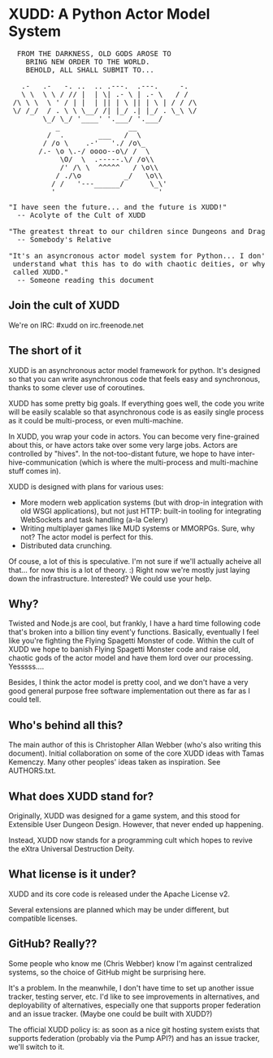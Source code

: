 XUDD: A Python Actor Model System
=================================

<pre>
  FROM THE DARKNESS, OLD GODS AROSE TO
    BRING NEW ORDER TO THE WORLD.
    BEHOLD, ALL SHALL SUBMIT TO...
 
   .-   .-   -. ..  .. .---.  .---.     -.
   \ \  \ \ / // |  | \| .- \ | .- \   / /
 /\ \ \  \ ' / | |  | || | \ || | \ | / / /\
 \/ /_/  / . \ \ \__/ /| |_/ .| |_/ . \_\ \/
        \_/ \_/ '____' '.___/ '.___/
           _                __              
         /  .        ___   /  \
        / /o \    .-'   './ /o\_
       /.- \o \.-/ oooo--o\/ /  \
            \O/  \  .-----.\/ /o\\
            /' /\ \  ^^^^^   / \o\\
           / ./\o          _/   \o\\
          / /   '---______/      \_\'
          '                        '
</pre>

<pre>
"I have seen the future... and the future is XUDD!"
  -- Acolyte of the Cult of XUDD

"The greatest threat to our children since Dungeons and Dragons."
  -- Somebody's Relative

"It's an asyncronous actor model system for Python... I don't
 understand what this has to do with chaotic deities, or why it's
 called XUDD."
  -- Someone reading this document
</pre>


Join the cult of XUDD
---------------------

We're on IRC: #xudd on irc.freenode.net


The short of it
---------------

XUDD is an asynchronous actor model framework for python.  It's
designed so that you can write asynchronous code that feels easy and
synchronous, thanks to some clever use of coroutines.

XUDD has some pretty big goals.  If everything goes well, the code you
write will be easily scalable so that asynchronous code is as easily
single process as it could be multi-process, or even multi-machine.

In XUDD, you wrap your code in actors.  You can become very
fine-grained about this, or have actors take over some very large
jobs.  Actors are controlled by "hives".  In the not-too-distant
future, we hope to have inter-hive-communication (which is where the
multi-process and multi-machine stuff comes in).

XUDD is designed with plans for various uses:
 - More modern web application systems (but with drop-in integration
   with old WSGI applications), but not just HTTP: built-in tooling
   for integrating WebSockets and task handling (a-la Celery)
 - Writing multiplayer games like MUD systems or MMORPGs.  Sure, why
   not?  The actor model is perfect for this.
 - Distributed data crunching.

Of couse, a lot of this is speculative.  I'm not sure if we'll
actually acheive all that... for now this is a lot of theory. :) Right
now we're mostly just laying down the infrastructure.  Interested?  We
could use your help.


Why?
----

Twisted and Node.js are cool, but frankly, I have a hard time
following code that's broken into a billion tiny event'y functions.
Basically, eventually I feel like you're fighting the Flying Spagetti
Monster of code.  Within the cult of XUDD we hope to banish Flying
Spagetti Monster code and raise old, chaotic gods of the actor model
and have them lord over our processing.  Yesssss....

Besides, I think the actor model is pretty cool, and we don't have a
very good general purpose free software implementation out there as
far as I could tell.


Who's behind all this?
----------------------

The main author of this is Christopher Allan Webber (who's also
writing this document).  Initial collaboration on some of the core
XUDD ideas with Tamas Kemenczy.  Many other peoples' ideas taken as
inspiration.  See AUTHORS.txt.


What does XUDD stand for?
-------------------------

Originally, XUDD was designed for a game system, and this stood for
Extensible User Dungeon Design.  However, that never ended up happening.

Instead, XUDD now stands for a programming cult which hopes to revive
the eXtra Universal Destruction Deity.


What license is it under?
-------------------------

XUDD and its core code is released under the Apache License v2.

Several extensions are planned which may be under different, but
compatible licenses.


GitHub? Really??
----------------

Some people who know me (Chris Webber) know I'm against centralized
systems, so the choice of GitHub might be surprising here.

It's a problem.  In the meanwhile, I don't have time to set up another
issue tracker, testing server, etc.  I'd like to see improvements in
alternatives, and deployability of alternatives, especially one that
supports proper federation and an issue tracker.  (Maybe one could be
built with XUDD?)

The official XUDD policy is: as soon as a nice git hosting system
exists that supports federation (probably via the Pump API?) and has
an issue tracker, we'll switch to it.
